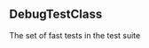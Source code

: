 ## <a id="Peeves.TestUtils.DebugTestClass">DebugTestClass</a>
The set of fast tests in the test suite




